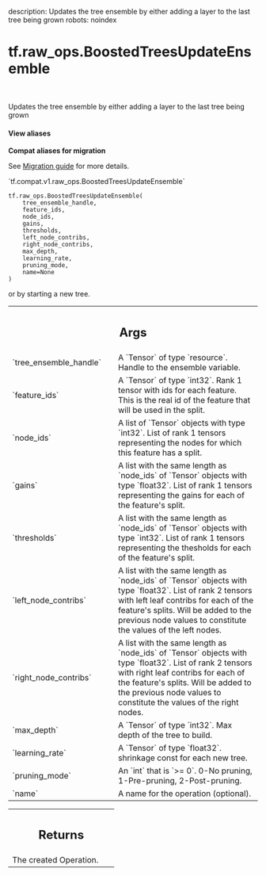 description: Updates the tree ensemble by either adding a layer to the last tree being grown
robots: noindex

# tf.raw_ops.BoostedTreesUpdateEnsemble

<!-- Insert buttons and diff -->

<table class="tfo-notebook-buttons tfo-api nocontent" align="left">

</table>



Updates the tree ensemble by either adding a layer to the last tree being grown

<section class="expandable">
  <h4 class="showalways">View aliases</h4>
  <p>
<b>Compat aliases for migration</b>
<p>See
<a href="https://www.tensorflow.org/guide/migrate">Migration guide</a> for
more details.</p>
<p>`tf.compat.v1.raw_ops.BoostedTreesUpdateEnsemble`</p>
</p>
</section>

<pre class="devsite-click-to-copy prettyprint lang-py tfo-signature-link">
<code>tf.raw_ops.BoostedTreesUpdateEnsemble(
    tree_ensemble_handle,
    feature_ids,
    node_ids,
    gains,
    thresholds,
    left_node_contribs,
    right_node_contribs,
    max_depth,
    learning_rate,
    pruning_mode,
    name=None
)
</code></pre>



<!-- Placeholder for "Used in" -->

or by starting a new tree.

<!-- Tabular view -->
 <table class="responsive fixed orange">
<colgroup><col width="214px"><col></colgroup>
<tr><th colspan="2"><h2 class="add-link">Args</h2></th></tr>

<tr>
<td>
`tree_ensemble_handle`
</td>
<td>
A `Tensor` of type `resource`.
Handle to the ensemble variable.
</td>
</tr><tr>
<td>
`feature_ids`
</td>
<td>
A `Tensor` of type `int32`.
Rank 1 tensor with ids for each feature. This is the real id of
the feature that will be used in the split.
</td>
</tr><tr>
<td>
`node_ids`
</td>
<td>
A list of `Tensor` objects with type `int32`.
List of rank 1 tensors representing the nodes for which this feature
has a split.
</td>
</tr><tr>
<td>
`gains`
</td>
<td>
A list with the same length as `node_ids` of `Tensor` objects with type `float32`.
List of rank 1 tensors representing the gains for each of the feature's
split.
</td>
</tr><tr>
<td>
`thresholds`
</td>
<td>
A list with the same length as `node_ids` of `Tensor` objects with type `int32`.
List of rank 1 tensors representing the thesholds for each of the
feature's split.
</td>
</tr><tr>
<td>
`left_node_contribs`
</td>
<td>
A list with the same length as `node_ids` of `Tensor` objects with type `float32`.
List of rank 2 tensors with left leaf contribs for each of
the feature's splits. Will be added to the previous node values to constitute
the values of the left nodes.
</td>
</tr><tr>
<td>
`right_node_contribs`
</td>
<td>
A list with the same length as `node_ids` of `Tensor` objects with type `float32`.
List of rank 2 tensors with right leaf contribs for each
of the feature's splits. Will be added to the previous node values to constitute
the values of the right nodes.
</td>
</tr><tr>
<td>
`max_depth`
</td>
<td>
A `Tensor` of type `int32`. Max depth of the tree to build.
</td>
</tr><tr>
<td>
`learning_rate`
</td>
<td>
A `Tensor` of type `float32`.
shrinkage const for each new tree.
</td>
</tr><tr>
<td>
`pruning_mode`
</td>
<td>
An `int` that is `>= 0`.
0-No pruning, 1-Pre-pruning, 2-Post-pruning.
</td>
</tr><tr>
<td>
`name`
</td>
<td>
A name for the operation (optional).
</td>
</tr>
</table>



<!-- Tabular view -->
 <table class="responsive fixed orange">
<colgroup><col width="214px"><col></colgroup>
<tr><th colspan="2"><h2 class="add-link">Returns</h2></th></tr>
<tr class="alt">
<td colspan="2">
The created Operation.
</td>
</tr>

</table>

